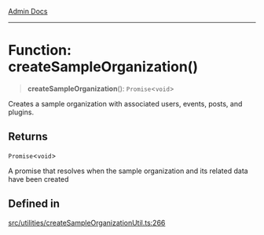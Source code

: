 [Admin Docs](/)

***

# Function: createSampleOrganization()

> **createSampleOrganization**(): `Promise`\<`void`\>

Creates a sample organization with associated users, events, posts, and plugins.

## Returns

`Promise`\<`void`\>

A promise that resolves when the sample organization and its related data have been created

## Defined in

[src/utilities/createSampleOrganizationUtil.ts:266](https://github.com/Suyash878/talawa-api/blob/cfd688207611ba245c99edd8dbaccb2cdbf6a043/src/utilities/createSampleOrganizationUtil.ts#L266)
